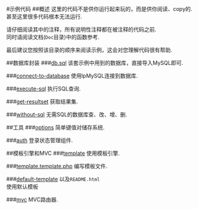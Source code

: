 #示例代码
##概述
这里的代码不是供你运行起来玩的，而是供你阅读、copy的.  
甚至这里很多代码根本无法运行.

请仔细阅读其中的注释，所有说明性注释都在被注释的代码之前.  
同时请阅读文档(`Doc`目录)中的函数参考.

最后建议您按照该目录的顺序来阅读示例，这会对您理解代码很有帮助.

##数据库封装
###[db.sql](./db.sql)
该套示例中用到的数据库，直接导入MySQL即可.

###[connect-to-database](./connect-to-database.php)
使用lpMySQL连接到数据库.

###[execute-sql](./execute-sql.php)
执行SQL查询.

###[get-resultset](./get-resultset.php)
获取结果集.

###[without-sql](./without-sql.php)
无需SQL的数据库查、改、增、删.

##工具
###[options](./options.php)
简单键值对储存系统.

###[auth](./auth.php)
登录状态管理组件.

##模板引擎和MVC
###[template](./template.php)
使用模板引擎.

###[template.template.php](./template.template.php)
编写模板文件.

###[default-template](./default-template.php)
以及`README.html`  
使用默认模板

###[mvc](./mvc.php)
MVC路由器.
